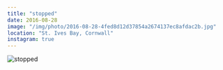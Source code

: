 ```yaml
---
title: "stopped"
date: 2016-08-28
image: "/img/photo/2016-08-28-4fed8d12d37854a2674137ec8afdac2b.jpg"
location: "St. Ives Bay, Cornwall"
instagram: true
---
```


![stopped](/img/photo/2016-08-28-4fed8d12d37854a2674137ec8afdac2b.jpg)
